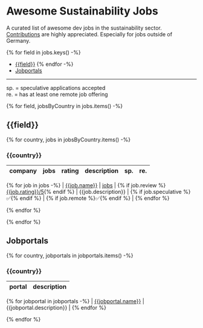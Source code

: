 # Awesome Sustainability Jobs

A curated list of awesome dev jobs in the sustainability sector.\
[Contributions](https://github.com/pogopaule/awesome-sustainability-jobs/blob/main/CONTRIBUTING.md) are highly appreciated. Especially for jobs outside of Germany.

{% for field in jobs.keys() -%}
- [{{field}}]({{toc_link(field)}})
{% endfor -%}
- [Jobportals](#jobportals)

---

sp. = speculative applications accepted\
re. = has at least one remote job offering

{% for field, jobsByCountry in jobs.items() -%}
## {{field}}

{% for country, jobs in jobsByCountry.items() -%}
### {{country}}

| company | jobs | rating | description | sp. | re. |
| - | - | - | - | - | - |
{% for job in jobs -%}
| [{{job.name}}]({{job.website}}) | [jobs]({{job.jobs}}) | {% if job.review %}[{{job.rating}}/5]({{job.review}}){% endif %} | {{job.description}} | {% if job.speculative %}✅{% endif %} | {% if job.remote %}✅{% endif %} |
{% endfor %}

{% endfor %}

{% endfor %}

## Jobportals

{% for country, jobportals in jobportals.items() -%}
### {{country}}

| portal | description |
| - | - |
{% for jobportal in jobportals -%}
| [{{jobportal.name}}]({{jobportal.website}}) | {{jobportal.description}} |
{% endfor %}

{% endfor %}

